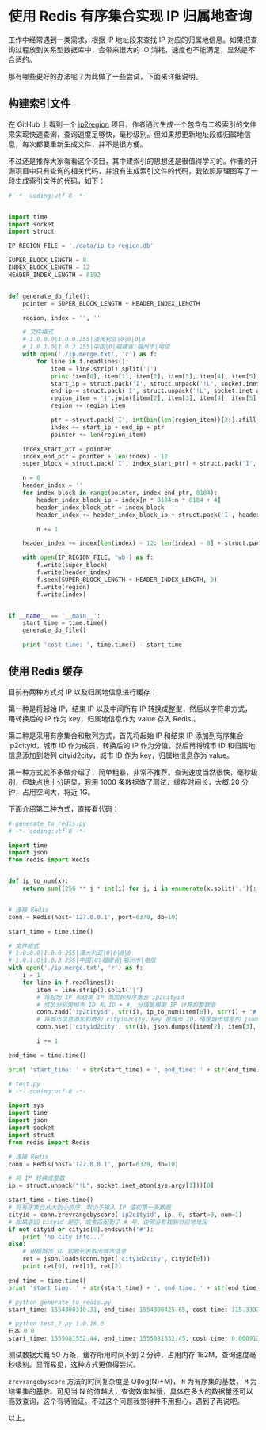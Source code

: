 # 使用 Redis 有序集合实现 IP 归属地查询

工作中经常遇到一类需求，根据 IP 地址段来查找 IP 对应的归属地信息。如果把查询过程放到关系型数据库中，会带来很大的 IO 消耗，速度也不能满足，显然是不合适的。

那有哪些更好的办法呢？为此做了一些尝试，下面来详细说明。

## 构建索引文件
在 GitHub 上看到一个 [ip2region](https://github.com/lionsoul2014/ip2region) 项目，作者通过生成一个包含有二级索引的文件来实现快速查询，查询速度足够快，毫秒级别。但如果想更新地址段或归属地信息，每次都要重新生成文件，并不是很方便。

不过还是推荐大家看看这个项目，其中建索引的思想还是很值得学习的。作者的开源项目中只有查询的相关代码，并没有生成索引文件的代码，我依照原理图写了一段生成索引文件的代码，如下：

```python
# -*- coding:utf-8 -*-


import time
import socket
import struct

IP_REGION_FILE = './data/ip_to_region.db'

SUPER_BLOCK_LENGTH = 8
INDEX_BLOCK_LENGTH = 12
HEADER_INDEX_LENGTH = 8192


def generate_db_file():
    pointer = SUPER_BLOCK_LENGTH + HEADER_INDEX_LENGTH

    region, index = '', ''

    # 文件格式
    # 1.0.0.0|1.0.0.255|澳大利亚|0|0|0|0
    # 1.0.1.0|1.0.3.255|中国|0|福建省|福州市|电信
    with open('./ip.merge.txt', 'r') as f:
        for line in f.readlines():
            item = line.strip().split('|')
            print item[0], item[1], item[2], item[3], item[4], item[5], item[6]
            start_ip = struct.pack('I', struct.unpack('!L', socket.inet_aton(item[0]))[0])
            end_ip = struct.pack('I', struct.unpack('!L', socket.inet_aton(item[1]))[0])
            region_item = '|'.join([item[2], item[3], item[4], item[5], item[6]])
            region += region_item

            ptr = struct.pack('I', int(bin(len(region_item))[2:].zfill(8) + bin(pointer)[2:].zfill(24), 2))
            index += start_ip + end_ip + ptr
            pointer += len(region_item)

    index_start_ptr = pointer
    index_end_ptr = pointer + len(index) - 12
    super_block = struct.pack('I', index_start_ptr) + struct.pack('I', index_end_ptr)

    n = 0
    header_index = ''
    for index_block in range(pointer, index_end_ptr, 8184):
        header_index_block_ip = index[n * 8184:n * 8184 + 4]
        header_index_block_ptr = index_block
        header_index += header_index_block_ip + struct.pack('I', header_index_block_ptr)

        n += 1

    header_index += index[len(index) - 12: len(index) - 8] + struct.pack('I', index_end_ptr)

    with open(IP_REGION_FILE, 'wb') as f:
        f.write(super_block)
        f.write(header_index)
        f.seek(SUPER_BLOCK_LENGTH + HEADER_INDEX_LENGTH, 0)
        f.write(region)
        f.write(index)


if __name__ == '__main__':
    start_time = time.time()
    generate_db_file()

    print 'cost time: ', time.time() - start_time
```

## 使用 Redis 缓存

目前有两种方式对 IP 以及归属地信息进行缓存：

第一种是将起始 IP，结束 IP 以及中间所有 IP 转换成整型，然后以字符串方式，用转换后的 IP 作为 key，归属地信息作为 value 存入 Redis；

第二种是采用有序集合和散列方式，首先将起始 IP 和结束 IP 添加到有序集合 ip2cityid，城市 ID 作为成员，转换后的 IP 作为分值，然后再将城市 ID 和归属地信息添加到散列 cityid2city，城市 ID 作为 key，归属地信息作为 value。

第一种方式就不多做介绍了，简单粗暴，非常不推荐。查询速度当然很快，毫秒级别，但缺点也十分明显，我用 1000 条数据做了测试，缓存时间长，大概 20 分钟，占用空间大，将近 1G。

下面介绍第二种方式，直接看代码：

```python
# generate_to_redis.py
# -*- coding:utf-8 -*-

import time
import json
from redis import Redis


def ip_to_num(x):
    return sum([256 ** j * int(i) for j, i in enumerate(x.split('.')[::-1])])


# 连接 Redis
conn = Redis(host='127.0.0.1', port=6379, db=10)

start_time = time.time()

# 文件格式
# 1.0.0.0|1.0.0.255|澳大利亚|0|0|0|0
# 1.0.1.0|1.0.3.255|中国|0|福建省|福州市|电信
with open('./ip.merge.txt', 'r') as f:
    i = 1
    for line in f.readlines():
        item = line.strip().split('|')
        # 将起始 IP 和结束 IP 添加到有序集合 ip2cityid
        # 成员分别是城市 ID 和 ID + #, 分值是根据 IP 计算的整数值
        conn.zadd('ip2cityid', str(i), ip_to_num(item[0]), str(i) + '#', ip_to_num(item[1]) + 1)
        # 将城市信息添加到散列 cityid2city，key 是城市 ID，值是城市信息的 json 序列
        conn.hset('cityid2city', str(i), json.dumps([item[2], item[3], item[4], item[5]]))

        i += 1

end_time = time.time()

print 'start_time: ' + str(start_time) + ', end_time: ' + str(end_time) + ', cost time: ' + str(end_time - start_time)
```

```python
# test.py
# -*- coding:utf-8 -*-

import sys
import time
import json
import socket
import struct
from redis import Redis

# 连接 Redis
conn = Redis(host='127.0.0.1', port=6379, db=10)

# 将 IP 转换成整数
ip = struct.unpack("!L", socket.inet_aton(sys.argv[1]))[0]

start_time = time.time()
# 将有序集合从大到小排序，取小于输入 IP 值的第一条数据
cityid = conn.zrevrangebyscore('ip2cityid', ip, 0, start=0, num=1)
# 如果返回 cityid 是空，或者匹配到了 # 号，说明没有找到对应地址段
if not cityid or cityid[0].endswith('#'):
    print 'no city info...'
else:
    # 根据城市 ID 到散列表取出城市信息
    ret = json.loads(conn.hget('cityid2city', cityid[0]))
    print ret[0], ret[1], ret[2]

end_time = time.time()
print 'start_time: ' + str(start_time) + ', end_time: ' + str(end_time) + ', cost time: ' + str(end_time - start_time)
```

```python
# python generate_to_redis.py 
start_time: 1554300310.31, end_time: 1554300425.65, cost time: 115.333260059
```
```python
# python test_2.py 1.0.16.0
日本 0 0
start_time: 1555081532.44, end_time: 1555081532.45, cost time: 0.000912189483643
```
测试数据大概 50 万条，缓存所用时间不到 2 分钟，占用内存 182M，查询速度毫秒级别。显而易见，这种方式更值得尝试。

`zrevrangebyscore` 方法的时间复杂度是 O(log(N)+M)， `N` 为有序集的基数， `M` 为结果集的基数。可见当 N 的值越大，查询效率越慢，具体在多大的数据量还可以高效查询，这个有待验证。不过这个问题我觉得并不用担心，遇到了再说吧。

以上。